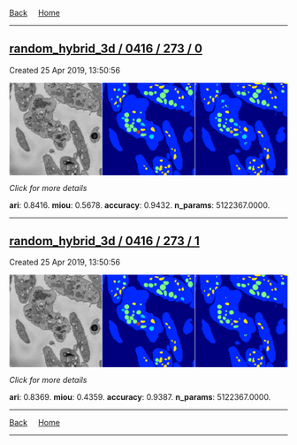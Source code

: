 
[Back](..)&nbsp;&nbsp;&nbsp;&nbsp;&nbsp;[Home](https://leapmanlab.github.io/snapshots)

---

<div class="summary"><a href="0"><h2>random_hybrid_3d / 0416 / 273 / 0</h2></a><p>Created 25 Apr 2019, 13:50:56
</p><a href="0"><img src="0/media/summary.png" align="center"></a><p>
<i>Click for more details</i>
</p></div>

**ari**: 0.8416. **miou**: 0.5678. **accuracy**: 0.9432. **n_params**: 5122367.0000. 

---

<div class="summary"><a href="1"><h2>random_hybrid_3d / 0416 / 273 / 1</h2></a><p>Created 25 Apr 2019, 13:50:56
</p><a href="1"><img src="1/media/summary.png" align="center"></a><p>
<i>Click for more details</i>
</p></div>

**ari**: 0.8369. **miou**: 0.4359. **accuracy**: 0.9387. **n_params**: 5122367.0000. 

---

[Back](..)&nbsp;&nbsp;&nbsp;&nbsp;&nbsp;[Home](https://leapmanlab.github.io/snapshots)

---